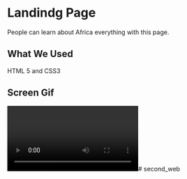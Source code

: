 <h1> Landindg Page </h1>

People can learn about Africa everything with this page.

<h2> What We Used </h2>

HTML 5 and CSS3 

<h2> Screen Gif </h2>

![](gif.mp4)# second_web
